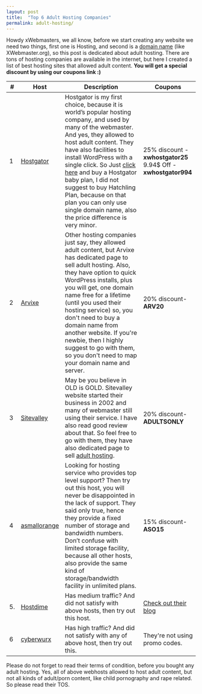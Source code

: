 ```yaml
---
layout: post
title:  "Top 6 Adult Hosting Companies"
permalink: adult-hosting/
---
```

Howdy xWebmasters, we all know, before we start creating any website we need two things, first one is Hosting, and second is a <a href="/register-adult-domain/">domain name</a> (like XWebmaster.org), so this post is dedicated about adult hosting. There are tons of hosting companies are available in the internet, but here I created a list of best hosting sites that allowed adult content. **You will get a special discount by using our coupons link :)**

<div class="table-responsive">
  <table class="table">
     <thead>
      <tr>
        <th>#</th>
        <th>Host</th>
        <th>Description</th>
        <th>Coupons</th>
      </tr>
    </thead>
    <tbody>
      <tr>
        <td>1</td>
        <td><a href="http://partners.hostgator.com/c/241354/177309/3094" rel="nofollow" target="_blank">Hostgator</a></td>
        <td>Hostgator is my first choice, because it is world’s popular hosting company, and used by many of the webmaster. And yes, they allowed to host adult content. They have also facilities to install WordPress with a single click. So Just <a href="http://partners.hostgator.com/c/241354/177309/3094" rel="nofollow" target="_blank">click here</a> and buy a Hostgator baby plan, I did not suggest to buy Hatchling Plan, because on that plan you can only use single domain name, also the price difference is very minor.</td>
        <td>25% discount - <b>xwhostgator25</b>
		<br/>
		9.94$ Off - <b>xwhostgator994</b></td>
      </tr>
      <tr>
        <td>2</td>
        <td><a href="http://www.arvixe.com/12492-12-3-39.htm" rel="nofollow" target="_blank">Arvixe</a></td>
        <td>Other hosting companies just say, they allowed adult content, but Arvixe has dedicated page to sell adult hosting. Also, they have option to quick WordPress installs, plus you will get, one domain name free for a lifetime (until you used their hosting service) so, you don't need to buy a domain name from  another website. If you're newbie, then I highly suggest to go with them, so you don't need to map your domain name and server.</td>
        <td>20% discount- <b>ARV20</b> </td>
      </tr>
		<tr>
        <td>3</td>
        <td><a href="https://sitevalley.com/clients/aff.php?aff=403&adult" rel="nofollow" target="_blank">Sitevalley</a></td>
        <td>May be you believe in OLD is GOLD.  Sitevalley website started their business in 2002 and many of webmaster still using their service. I have also read good review about that. So feel free to go with them, they have also dedicated page to sell <a href="https://sitevalley.com/clients/aff.php?aff=403&adult" rel="nofollow" target="_blank">adult hosting</a>.</td>
        <td>20% discount- <b>ADULTSONLY</b></td>
      </tr>	
	</tr>
		<tr>
        <td>4</td>
        <td><a href="http://asmallorange.7eer.net/c/255979/185398/3107" rel="nofollow" target="_blank">asmallorange</a></td>
        <td>Looking for hosting service who provides top level support? Then try out this host, you will never be disappointed in the lack of support. They said only true, hence they provide a  fixed number of storage and bandwidth numbers. Don’t confuse with limited storage facility, because all other hosts, also provide the same kind of storage/bandwidth facility in unlimited plans.</td>
        <td>15% discount- <b>ASO15</b> </td>
      </tr>	
	<tr>
        <td>5.</td>
        <td><a href="http://www.hostdime.com/web-hosting/business/ref/305395" rel="nofollow" target="_blank">Hostdime</a></td>
        <td>Has medium traffic? And did not satisfy with above hosts, then try out this host.</td>
        <td><a href="http://www.hostdime.com/blog/category/promos/" rel="nofollow" target="_blank">Check out their blog</a></td>
      </tr>	
	 <tr>
        <td>6</td>
        <td><a href="https://cyberwurx.com/" rel="nofollow" target="_blank">cyberwurx</a></td>
        <td>Has high traffic? And did not satisfy with any of above host, then try out this.</td>
        <td>They're not using promo codes.</td>
      </tr>	
    </tbody>
  </table>
</div>

Please do not forget to read their terms of condition, before you bought any adult hosting. Yes, all of above webhosts allowed to host adult content, but not all kinds of adult/porn content, like child pornography and rape related. So please read their TOS.

